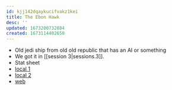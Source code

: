 ```yaml
---
id: kjj142dqaykucifvakz1kei
title: The Ebon Hawk
desc: ''
updated: 1673200732884
created: 1673114402650
---
```


- Old jedi ship from old old republic that has an AI or something
- We got it in [[session 3|sessions.3]].
- Stat sheet
- [local 1](./assets/Ebon%20Hawk.pdf)
- [local 2](../assets/Ebon%20Hawk.pdf)
- [web](https://github.com/newman174/sw5e_wiki/blob/656a6205d45a777c615610180c772f6e05dfe898/vault/assets/Ebon%20Hawk.pdf)
